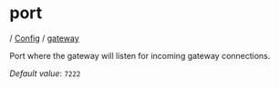 # port

/ [Config](../../index.md) / [gateway](../index.md) 

Port where the gateway will listen for incoming gateway connections.

*Default value*: `7222`
